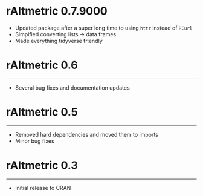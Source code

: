# rAltmetric 0.7.9000

* Updated package after a super long time to using `httr` instead of `RCurl`
* Simplfied converting lists →  data.frames
* Made everything tidyverse friendly

# rAltmetric 0.6
------------------
* Several bug fixes and documentation updates

# rAltmetric 0.5
------------------

* Removed hard dependencies and moved them to imports
* Minor bug fixes


# rAltmetric 0.3
------------------

* Initial release to CRAN
